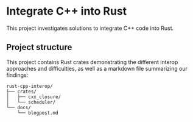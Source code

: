 # Integrate C++ into Rust

This project investigates solutions to integrate C++ code into Rust.

## Project structure

This project contains Rust crates demonstrating the different interop approaches and difficulties, as well as a markdown file summarizing our findings:

```
rust-cpp-interop/
├── crates/
│   ├── cxx_closure/
│   └── scheduler/
└── docs/
    └── blogpost.md 
```
